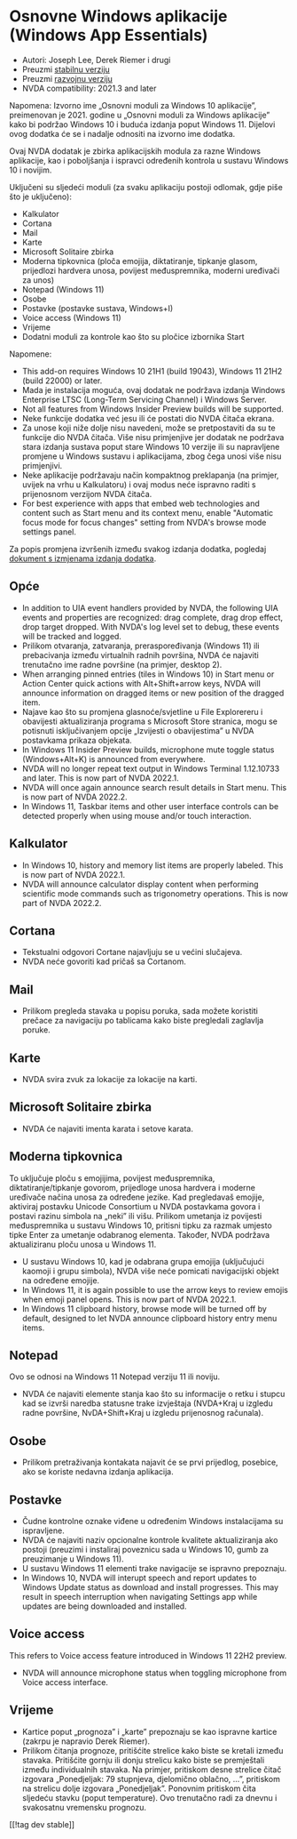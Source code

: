 # Osnovne Windows aplikacije (Windows App Essentials) #

* Autori: Joseph Lee, Derek Riemer i drugi
* Preuzmi [stabilnu verziju][1]
* Preuzmi [razvojnu verziju][2]
* NVDA compatibility: 2021.3 and later

Napomena: Izvorno ime „Osnovni moduli za Windows 10 aplikacije”, preimenovan
je 2021. godine u „Osnovni moduli za Windows aplikacije” kako bi podržao
Windows 10 i buduća izdanja poput Windows 11. Dijelovi ovog dodatka će se i
nadalje odnositi na izvorno ime dodatka.

Ovaj NVDA dodatak je zbirka aplikacijskih modula za razne Windows
aplikacije, kao i poboljšanja i ispravci određenih kontrola u sustavu
Windows 10 i novijim.

Uključeni su sljedeći moduli (za svaku aplikaciju postoji odlomak, gdje piše
što je uključeno):

* Kalkulator
* Cortana
* Mail
* Karte
* Microsoft Solitaire zbirka
* Moderna tipkovnica (ploča emojija, diktatiranje, tipkanje glasom,
  prijedlozi hardvera unosa, povijest međuspremnika, moderni uređivači za
  unos)
* Notepad (Windows 11)
* Osobe
* Postavke (postavke sustava, Windows+I)
* Voice access (Windows 11)
* Vrijeme
* Dodatni moduli za kontrole kao što su pločice izbornika Start

Napomene:

* This add-on requires Windows 10 21H1 (build 19043), Windows 11 21H2 (build
  22000) or later.
* Mada je instalacija moguća, ovaj dodatak ne podržava izdanja Windows
  Enterprise LTSC (Long-Term Servicing Channel) i Windows Server.
* Not all features from Windows Insider Preview builds will be supported.
* Neke funkcije dodatka već jesu ili će postati dio NVDA čitača ekrana.
* Za unose koji niže dolje nisu navedeni, može se pretpostaviti da su te
  funkcije dio NVDA čitača. Više nisu primjenjive jer dodatak ne podržava
  stara izdanja sustava poput stare Windows 10 verzije ili su napravljene
  promjene u Windows sustavu i aplikacijama, zbog čega unosi više nisu
  primjenjivi.
* Neke aplikacije podržavaju način kompaktnog preklapanja (na primjer,
  uvijek na vrhu u Kalkulatoru) i ovaj modus neće ispravno raditi s
  prijenosnom verzijom NVDA čitača.
* For best experience with apps that embed web technologies and content such
  as Start menu and its context menu, enable "Automatic focus mode for focus
  changes" setting from NVDA's browse mode settings panel.

Za popis promjena izvršenih između svakog izdanja dodatka, pogledaj
[dokument s izmjenama izdanja dodatka][3].

## Opće

* In addition to UIA event handlers provided by NVDA, the following UIA
  events and properties are recognized: drag complete, drag drop effect,
  drop target dropped. With NVDA's log level set to debug, these events will
  be tracked and logged.
* Prilikom otvaranja, zatvaranja, preraspoređivanja (Windows 11) ili
  prebacivanja između virtualnih radnih površina, NVDA će najaviti
  trenutačno ime radne površine (na primjer, desktop 2).
* When arranging pinned entries (tiles in Windows 10) in Start menu or
  Action Center quick actions with Alt+Shift+arrow keys, NVDA will announce
  information on dragged items or new position of the dragged item.
* Najave kao što su promjena glasnoće/svjetline u File Explorereru i
  obavijesti aktualiziranja programa s Microsoft Store stranica, mogu se
  potisnuti isključivanjem opcije „Izvijesti o obavijestima” u NVDA
  postavkama prikaza objekata.
* In Windows 11 Insider Preview builds, microphone mute toggle status
  (Windows+Alt+K) is announced from everywhere.
* NVDA will no longer repeat text output in Windows Terminal 1.12.10733 and
  later. This is now part of NVDA 2022.1.
* NVDA will once again announce search result details in Start menu. This is
  now part of NVDA 2022.2.
* In Windows 11, Taskbar items and other user interface controls can be
  detected properly when using mouse and/or touch interaction.

## Kalkulator

* In Windows 10, history and memory list items are properly labeled. This is
  now part of NVDA 2022.1.
* NVDA will announce calculator display content when performing scientific
  mode commands such as trigonometry operations. This is now part of NVDA
  2022.2.

## Cortana

* Tekstualni odgovori Cortane najavljuju se u većini slučajeva.
* NVDA neće govoriti kad pričaš sa Cortanom.

## Mail

* Prilikom pregleda stavaka u popisu poruka, sada možete koristiti prečace
  za navigaciju po tablicama kako biste pregledali zaglavlja poruke.

## Karte

* NVDA svira zvuk za lokacije za lokacije na karti.

## Microsoft Solitaire zbirka

* NVDA će najaviti imenta karata i setove karata.

## Moderna tipkovnica

To uključuje ploču s emojijima, povijest međuspremnika,
diktatiranje/tipkanje govorom, prijedloge unosa hardvera i moderne uređivače
načina unosa za određene jezike. Kad pregledavaš emojije, aktiviraj postavku
Unicode Consortium u NVDA postavkama govora i postavi razinu simbola na
„neki” ili višu. Prilikom umetanja iz povijesti međuspremnika u sustavu
Windows 10, pritisni tipku za razmak umjesto tipke Enter za umetanje
odabranog elementa. Također, NVDA podržava aktualiziranu ploču unosa u
Windows 11.

* U sustavu Windows 10, kad je odabrana grupa emojija (uključujući kaomoji i
  grupu simbola), NVDA više neće pomicati navigacijski objekt na određene
  emojije.
* In Windows 11, it is again possible to use the arrow keys to review emojis
  when emoji panel opens. This is now part of NVDA 2022.1.
* In Windows 11 clipboard history, browse mode will be turned off by
  default, designed to let NVDA announce clipboard history entry menu items.

## Notepad

Ovo se odnosi na Windows 11 Notepad verziju 11 ili noviju.

* NVDA će najaviti elemente stanja kao što su informacije o retku i stupcu
  kad se izvrši naredba statusne trake izvještaja (NVDA+Kraj u izgledu radne
  površine, NvDA+Shift+Kraj u izgledu prijenosnog računala).

## Osobe

* Prilikom pretraživanja kontakata najavit će se prvi prijedlog, posebice,
  ako se koriste nedavna izdanja aplikacija.

## Postavke

* Čudne kontrolne oznake viđene u određenim Windows instalacijama su
  ispravljene.
* NVDA će najaviti naziv opcionalne kontrole kvalitete aktualiziranja ako
  postoji (preuzimi i instaliraj poveznicu sada u Windows 10, gumb za
  preuzimanje u Windows 11).
* U sustavu Windows 11 elementi trake navigacije se ispravno prepoznaju.
* In Windows 10, NVDA will interupt speech and report updates to Windows
  Update status as download and install progresses. This may result in
  speech interruption when navigating Settings app while updates are being
  downloaded and installed.

## Voice access

This refers to Voice access feature introduced in Windows 11 22H2 preview.

* NVDA will announce microphone status when toggling microphone from Voice
  access interface.

## Vrijeme

* Kartice poput „prognoza” i „karte” prepoznaju se kao ispravne kartice
  (zakrpu je napravio Derek Riemer).
* Prilikom čitanja prognoze, pritišćite strelice kako biste se kretali
  između stavaka. Pritišćite gornju ili donju strelicu kako biste se
  premještali između individualnih stavaka. Na primjer, pritiskom desne
  strelice čitač izgovara „Ponedjeljak: 79 stupnjeva, djelomično oblačno,
  …”, pritiskom na strelicu dolje izgovara „Ponedjeljak”. Ponovnim pritiskom
  čita sljedeću stavku (poput temperature). Ovo trenutačno radi za dnevnu i
  svakosatnu vremensku prognozu.

[[!tag dev stable]]

[1]: https://addons.nvda-project.org/files/get.php?file=w10

[2]: https://addons.nvda-project.org/files/get.php?file=w10-dev

[3]: https://github.com/josephsl/wintenapps/wiki/w10changelog
